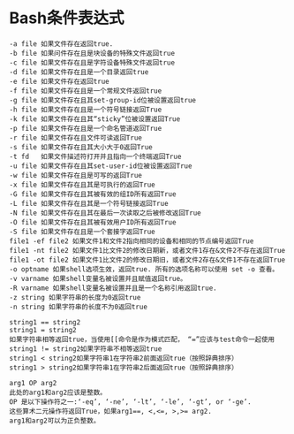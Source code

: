 Bash条件表达式
=====================
    
    -a file 如果文件存在返回true.
    -b file 如果问件存在且是块设备的特殊文件返回true
    -c file 如果文件存在且是字符设备特殊文件返回true
    -d file 如果文件存在且是一个目录返回true
    -e file 如果文件存在返回true
    -f file 如果文件存在且是一个常规文件返回true
    -g file 如果文件存在且其set-group-id位被设置返回true
    -h file 如果文件存在且是一个符号链接返回True
    -k file 如果文件存在且其“sticky”位被设置返回True
    -p file 如果文件存在且是一个命名管道返回True
    -r file 如果文件存在且文件可读返回True 
    -s file 如果文件存在且其大小大于0返回True
    -t fd   如果文件描述符打开并且指向一个终端返回True
    -u file 如果文件存在且其set-user-id位被设置返回True
    -w file 如果文件存在且是可写的返回True
    -x file 如果文件存在且其是可执行的返回True
    -G file 如果文件存在且其被有效的组ID所有返回True 
    -L file 如果文件存在且其是一个符号链接返回True
    -N file 如果文件存在且其在最后一次读取之后被修改返回True
    -O file 如果文件存在且其被有效用户ID所有返回True
    -S file 如果文件存在且是一个套接字返回True
    file1 -ef file2 如果文件1和文件2指向相同的设备和相同的节点编号返回True
    file1 -nt file2 如果文件1比文件2的修改日期新，或者文件1存在&文件2不存在返回True
    file1 -ot file2 如果文件1比文件2的修改日期旧，或者文件2存在&文件1不存在返回True
    -o optname 如果shell选项生效，返回true. 所有的选项名称可以使用 set -o 查看。
    -v varname 如果shell变量名被设置并且赋值返回true。
    -R varname 如果shell变量名被设置并且是一个名称引用返回true.
    -z string 如果字符串的长度为0返回true
    -n string 如果字符串的长度不为0返回true
    
    string1 == string2
    string1 = string2
    如果字符串相等返回true，当使用[[命令是作为模式匹配， “=”应该与test命令一起使用
    string1 != string2如果字符串不相等返回true
    string1 < string2如果字符串1在字符串2前面返回true（按照辞典排序）
    string1 > string2如果字符串1在字符串2后面返回true（按照辞典排序）
   
    arg1 OP arg2
    此处的arg1和arg2应该是整数。
    OP 是以下操作符之一:‘-eq’, ‘-ne’, ‘-lt’, ‘-le’, ‘-gt’, or ‘-ge’. 
    这些算术二元操作符返回True，如果arg1==, <,<=, >,>= arg2.
    arg1和arg2可以为正负整数。
